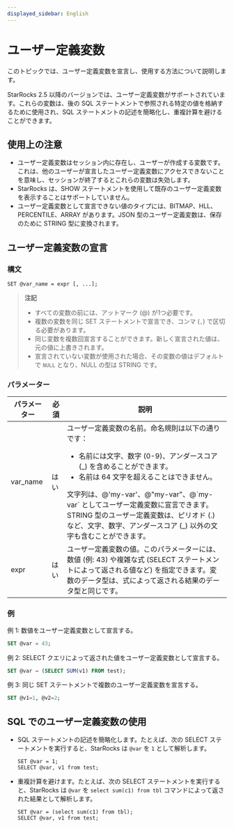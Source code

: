 ```yaml
---
displayed_sidebar: English
---
```


# ユーザー定義変数

このトピックでは、ユーザー定義変数を宣言し、使用する方法について説明します。

StarRocks 2.5 以降のバージョンでは、ユーザー定義変数がサポートされています。これらの変数は、後の SQL ステートメントで参照される特定の値を格納するために使用され、SQL ステートメントの記述を簡略化し、重複計算を避けることができます。

## 使用上の注意

- ユーザー定義変数はセッション内に存在し、ユーザーが作成する変数です。これは、他のユーザーが宣言したユーザー定義変数にアクセスできないことを意味し、セッションが終了するとこれらの変数は失効します。
- StarRocks は、SHOW ステートメントを使用して既存のユーザー定義変数を表示することはサポートしていません。
- ユーザー定義変数として宣言できない値のタイプには、BITMAP、HLL、PERCENTILE、ARRAY があります。JSON 型のユーザー定義変数は、保存のために STRING 型に変換されます。

## ユーザー定義変数の宣言

### 構文

```Plain
SET @var_name = expr [, ...];
```

> **注記**
>
> - すべての変数の前には、アットマーク (@) が1つ必要です。
> - 複数の変数を同じ SET ステートメントで宣言でき、コンマ (`,`) で区切る必要があります。
> - 同じ変数を複数回宣言することができます。新しく宣言された値は、元の値に上書きされます。
> - 宣言されていない変数が使用された場合、その変数の値はデフォルトで `NULL` となり、NULL の型は STRING です。

### パラメーター

| **パラメーター** | **必須** | **説明**                                              |
| ------------- | ------------ | ------------------------------------------------------------ |
| var_name      | はい          | ユーザー定義変数の名前。命名規則は以下の通りです：<ul><li>名前には文字、数字 (0-9)、アンダースコア (\_) を含めることができます。</li><li>名前は 64 文字を超えることはできません。</li></ul>文字列は、@'my-var'、@"my-var"、@\`my-var\` としてユーザー定義変数に宣言できます。STRING 型のユーザー定義変数は、ピリオド (.) など、文字、数字、アンダースコア (_) 以外の文字も含むことができます。|
| expr          | はい          | ユーザー定義変数の値。このパラメーターには、数値 (例: 43) や複雑な式 (SELECT ステートメントによって返される値など) を指定できます。変数のデータ型は、式によって返される結果のデータ型と同じです。 |

### 例

例 1: 数値をユーザー定義変数として宣言する。

```SQL
SET @var = 43;
```

例 2: SELECT クエリによって返された値をユーザー定義変数として宣言する。

```SQL
SET @var = (SELECT SUM(v1) FROM test);
```

例 3: 同じ SET ステートメントで複数のユーザー定義変数を宣言する。

```SQL
SET @v1=1, @v2=2;
```

## SQL でのユーザー定義変数の使用

- SQL ステートメントの記述を簡略化します。たとえば、次の SELECT ステートメントを実行すると、StarRocks は `@var` を `1` として解析します。

  ```Plain
  SET @var = 1;
  SELECT @var, v1 from test;
  ```

- 重複計算を避けます。たとえば、次の SELECT ステートメントを実行すると、StarRocks は `@var` を `select sum(c1) from tbl` コマンドによって返された結果として解析します。

  ```Plain
  SET @var = (select sum(c1) from tbl);
  SELECT @var, v1 from test;
  ```
